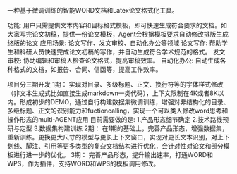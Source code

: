 一种基于微调训练的智能WORD文档和Latex论文格式化工具。

功能: 用户只需提供文本内容和目标格式模板，即可快速生成符合要求的文档。如大家写完论文初稿，提供一份论文模板，Agent会根据模板要求自动修改排版生成终版的论文
应用场景: 论文写作、发文审校、自动化办公等领域
  论文写作: 帮助学生和科研人员快速完成论文初稿的写作，并自动生成符合学术规范的格式。
  发文审校: 协助编辑和审稿人检查论文格式，提高审稿效率。
  自动化办公: 自动生成各种格式的文档，如报告、合同、信函等，提高工作效率。

项目分三期开发
1期：
实现对目录、多级标题、正文、换行符等的字体样式修改（非文本生成式比如直接生成markdown一类代码），上下文限制在4K或者8K以内。形成初步的DEMO，通过自行构建数据集微调训练，增强对非结构化的目录、多级标题、正文的识别能力和fuctioncalling，实现一个可以类人修改word思考和操作形态的multi-AGENT应用
目前需要做的是:
1.产品形态细节确定
2.技术路线预研与定型
3.数据集构建训练
2期：
在1期的基础上，完善产品形态，增强数据集，重新训练。更换更大尺寸的模型与更长上下文窗口，实现对更长文本识别，对上下划线、脚注、引用等更多类型的复杂文档结构进行优化，会针对性对论文和部分模板进行进一步的优化。
3期：
完善产品形态，提升输出速率，打通WORD和WPS，作为插件，支持WORD和WPS的模板调用修改。
